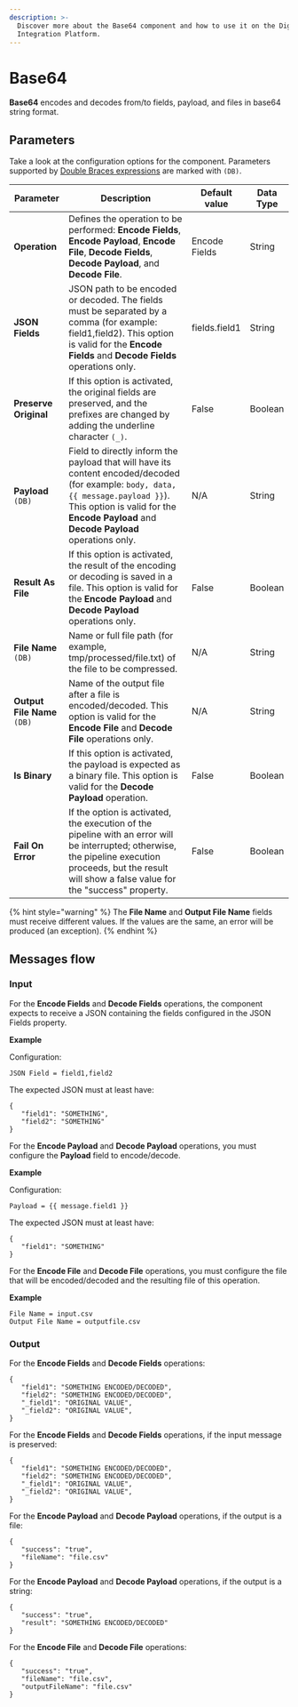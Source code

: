 ```yaml
---
description: >-
  Discover more about the Base64 component and how to use it on the Digibee
  Integration Platform.
---
```


# Base64

**Base64** encodes and decodes from/to fields, payload, and files in base64 string format.

## Parameters

Take a look at the configuration options for the component. Parameters supported by [Double Braces expressions](https://docs.digibee.com/documentation/build/double-braces) are marked with `(DB)`.

<table data-full-width="true"><thead><tr><th>Parameter</th><th>Description</th><th>Default value</th><th>Data Type</th></tr></thead><tbody><tr><td><strong>Operation</strong></td><td>Defines the operation to be performed: <strong>Encode Fields</strong>, <strong>Encode Payload</strong>, <strong>Encode File</strong>, <strong>Decode Fields</strong>, <strong>Decode Payload</strong>, and <strong>Decode File</strong>.</td><td>Encode Fields</td><td>String</td></tr><tr><td><strong>JSON Fields</strong></td><td>JSON path to be encoded or decoded. The fields must be separated by a comma (for example: field1,field2). This option is valid for the <strong>Encode Fields</strong> and <strong>Decode Fields</strong> operations only.</td><td>fields.field1</td><td>String</td></tr><tr><td><strong>Preserve Original</strong></td><td>If this option is activated, the original fields are preserved, and the prefixes are changed by adding the underline character <code>(_)</code>.</td><td>False</td><td>Boolean</td></tr><tr><td><strong>Payload</strong> <code>(DB)</code></td><td>Field to directly inform the payload that will have its content encoded/decoded (for example: <code>body, data, {{ message.payload }}</code>). This option is valid for the <strong>Encode Payload</strong> and <strong>Decode Payload</strong> operations only.</td><td>N/A</td><td>String</td></tr><tr><td><strong>Result As File</strong></td><td>If this option is activated, the result of the encoding or decoding is saved in a file. This option is valid for the <strong>Encode Payload</strong> and <strong>Decode Payload</strong> operations only.</td><td>False</td><td>Boolean</td></tr><tr><td><strong>File Name</strong> <code>(DB)</code></td><td>Name or full file path (for example, tmp/processed/file.txt) of the file to be compressed.</td><td>N/A</td><td>String</td></tr><tr><td><strong>Output File Name</strong> <code>(DB)</code></td><td>Name of the output file after a file is encoded/decoded. This option is valid for the <strong>Encode File</strong> and <strong>Decode File</strong> operations only.</td><td>N/A</td><td>String</td></tr><tr><td><strong>Is Binary</strong></td><td>If this option is activated, the payload is expected as a binary file. This option is valid for the <strong>Decode Payload</strong> operation.</td><td>False</td><td>Boolean</td></tr><tr><td><strong>Fail On Error</strong></td><td>If the option is activated, the execution of the pipeline with an error will be interrupted; otherwise, the pipeline execution proceeds, but the result will show a false value for the "success" property.</td><td>False</td><td>Boolean</td></tr></tbody></table>

{% hint style="warning" %}
The **File Name** and **Output File Name** fields must receive different values. If the values are the same, an error will be produced (an exception).
{% endhint %}

## Messages flow

### Input

For the **Encode Fields** and **Decode Fields** operations, the component expects to receive a JSON containing the fields configured in the JSON Fields property.

**Example**

Configuration:

```
JSON Field = field1,field2
```

The expected JSON must at least have:

```
{   
   "field1": "SOMETHING",   
   "field2": "SOMETHING"
}
```

For the **Encode Payload** and **Decode Payload** operations, you must configure the **Payload** field to encode/decode.

**Example**

Configuration:

```
Payload = {{ message.field1 }}
```

The expected JSON must at least have:

```
{   
   "field1": "SOMETHING"
}
```

For the **Encode File** and **Decode File** operations, you must configure the file that will be encoded/decoded and the resulting file of this operation.

**Example**

```
File Name = input.csv
Output File Name = outputfile.csv
```

### Output

For the **Encode Fields** and **Decode Fields** operations:

```
{
   "field1": "SOMETHING ENCODED/DECODED",
   "field2": "SOMETHING ENCODED/DECODED",
   "_field1": "ORIGINAL VALUE",
   "_field2": "ORIGINAL VALUE",
}
```

For the **Encode Fields** and **Decode Fields** operations, if the input message is preserved:

```
{
   "field1": "SOMETHING ENCODED/DECODED",
   "field2": "SOMETHING ENCODED/DECODED",
   "_field1": "ORIGINAL VALUE",
   "_field2": "ORIGINAL VALUE",
}
```

For the **Encode Payload** and **Decode Payload** operations, if the output is a file:

```
{
   "success": "true",
   "fileName": "file.csv"
}
```

For the **Encode Payload** and **Decode Payload** operations, if the output is a string:

```
{
   "success": "true",
   "result": "SOMETHING ENCODED/DECODED"
}
```

For the **Encode File** and **Decode File** operations:

```
{
   "success": "true",
   "fileName": "file.csv",
   "outputFileName": "file.csv"
}
```
